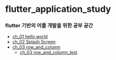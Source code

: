 # flutter_application_study
### flutter 기반의 어플 개발을 위한 공부 공간

- [ch_01 hello world](hello_world)
- [ch_02 Splash Screen](splash_screen)
- [ch_03 row_and_column](row_and_column)
  - [ch_03 row_and_column_test](row_and_colum_test)
